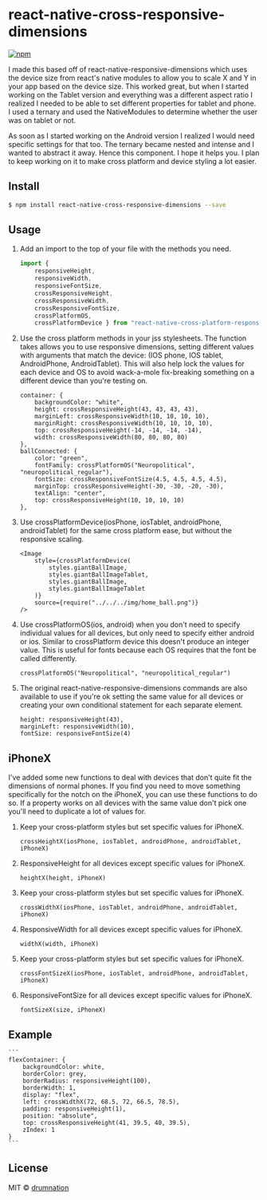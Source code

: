 # react-native-cross-responsive-dimensions 
<!-- [![Travis Build Status](https://img.shields.io/travis/drumnation/react-native-cross-platform-responsive-dimensions.svg?style=flat-square)](https://travis-ci.org/drumnation/react-native-cross-responsive-dimensions) [![David](https://img.shields.io/david/dev/drumnation/react-native-cross-responsive-dimensions.svg?style=flat-square)](https://david-dm.org/drumnation/react-native-cross-responsive-dimensions?type=dev) -->
[![npm](https://img.shields.io/npm/dt/react-native-cross-platform-responsive-dimensions.svg?style=flat-square)](https://www.npmjs.com/package/react-native-cross-platform-responsive-dimensions)

I made this based off of react-native-responsive-dimensions which uses the device size from react's native modules to allow you to scale X and Y in your app based on the device size. This worked great, but when I started working on the Tablet version and everything was a different aspect ratio I realized I needed to be able to set different properties for tablet and phone.  I used a ternary and used the NativeModules to determine whether the user was on tablet or not.  

As soon as I started working on the Android version I realized I would need specific settings for that too.  The ternary became nested and intense and I wanted to abstract it away.  Hence this component.  I hope it helps you.  I plan to keep working on it to make cross platform and device styling a lot easier.

## Install
```bash
$ npm install react-native-cross-responsive-dimensions --save
```

## Usage
1. Add an import to the top of your file with the methods you need.
    ```js
    import {
        responsiveHeight,
        responsiveWidth,
        responsiveFontSize,
        crossResponsiveHeight,
        crossResponsiveWidth,
        crossResponsiveFontSize,
        crossPlatformOS,
        crossPlatformDevice } from "react-native-cross-platform-responsive-dimensions";
    ```
2. Use the cross platform methods in your jss stylesheets. The function takes allows you to use responsive dimensions, setting different values with arguments that match the device: (IOS phone, IOS tablet, AndroidPhone, AndroidTablet). This will also help lock the values for each device and OS to avoid wack-a-mole fix-breaking something on a different device than you're testing on.
    ```
    container: {
        backgroundColor: "white",
        height: crossResponsiveHeight(43, 43, 43, 43),
        marginLeft: crossResponsiveWidth(10, 10, 10, 10),
        marginRight: crossResponsiveWidth(10, 10, 10, 10),
        top: crossResponsiveHeight(-14, -14, -14, -14),
        width: crossResponsiveWidth(80, 80, 80, 80)
    },
    ballConnected: {
        color: "green",
        fontFamily: crossPlatformOS("Neuropolitical", "neuropolitical_regular"),
        fontSize: crossResponsiveFontSize(4.5, 4.5, 4.5, 4.5),
        marginTop: crossResponsiveHeight(-30, -30, -20, -30),
        textAlign: "center",
        top: crossResponsiveHeight(10, 10, 10, 10)
    },
    ```

3. Use crossPlatformDevice(iosPhone, iosTablet, androidPhone, androidTablet) for the same cross platform ease, but without the responsive scaling.
    ```
    <Image
        style={crossPlatformDevice(
            styles.giantBallImage,
            styles.giantBallImageTablet,
            styles.giantBallImage,
            styles.giantBallImageTablet
        )}
        source={require("../../../img/home_ball.png")}
    />
    ```
4. Use crossPlatformOS(ios, android) when you don't need to specify individual values for all devices, but only need to specify either android or ios. Similar to crossPlatform device this doesn't produce an integer value. This is useful for fonts because each OS requires that the font be called differently.
    ```
    crossPlatformOS("Neuropolitical", "neuropolitical_regular")
    ```
5. The original react-native-responsive-dimensions commands are also available to use if you're ok setting the same value for all devices or creating your own conditional statement for each separate element.
    ```
    height: responsiveHeight(43),
    marginLeft: responsiveWidth(10),
    fontSize: responsiveFontSize(4)
    ```

## iPhoneX

I've added some new functions to deal with devices that don't quite fit the dimensions of normal phones.  If you find you need to move something specifically for the notch on the iPhoneX, you can use these functions to do so.  If a property works on all devices with the same value don't pick one you'll need to duplicate a lot of values for.

1. Keep your cross-platform styles but set specific values for iPhoneX.
    ```
    crossHeightX(iosPhone, iosTablet, androidPhone, androidTablet, iPhoneX)
    ```
2. ResponsiveHeight for all devices except specific values for iPhoneX.
    ```
    heightX(height, iPhoneX)
    ```
3. Keep your cross-platform styles but set specific values for iPhoneX.
    ```
    crossWidthX(iosPhone, iosTablet, androidPhone, androidTablet, iPhoneX)
    ```
4. ResponsiveWidth for all devices except specific values for iPhoneX.
    ```
    widthX(width, iPhoneX)
    ```
5. Keep your cross-platform styles but set specific values for iPhoneX.
    ```
    crossFontSizeX(iosPhone, iosTablet, androidPhone, androidTablet, iPhoneX)
    ```
6. ResponsiveFontSize for all devices except specific values for iPhoneX.
    ```
    fontSizeX(size, iPhoneX)
    ```

## Example
    ```
    flexContainer: {
        backgroundColor: white,
        borderColor: grey,
        borderRadius: responsiveHeight(100),
        borderWidth: 1,
        display: "flex",
        left: crossWidthX(72, 68.5, 72, 66.5, 78.5),
        padding: responsiveHeight(1),
        position: "absolute",
        top: crossResponsiveHeight(41, 39.5, 40, 39.5),
        zIndex: 1
    }
    ```
## License
MIT © [drumnation](https://github.com/drumnation/react-native-cross-responsive-dimensions)